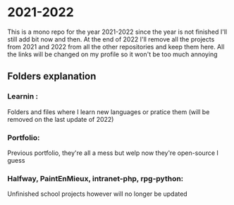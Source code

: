 # 2021-2022

This is a mono repo for the year 2021-2022 since the year is not finished I'll still add bit now and then.
At the end of 2022 I'll remove all the projects from 2021 and 2022 from all the other repositories and keep them here.
All the links will be changed on my profile so it won't be too much annoying

## Folders explanation

### Learnin : 
Folders and files where I learn new languages or pratice them (will be removed on the last update of 2022)

### Portfolio:
Previous portfolio, they're all a mess but welp now they're open-source I guess

### Halfway, PaintEnMieux, intranet-php, rpg-python:

Unfinished school projects however will no longer be updated

